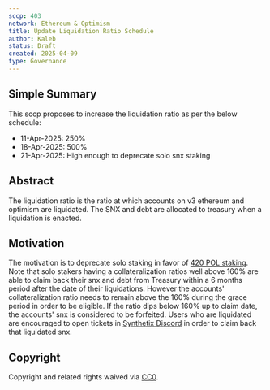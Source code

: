 ```yaml
---
sccp: 403
network: Ethereum & Optimism
title: Update Liquidation Ratio Schedule
author: Kaleb
status: Draft
created: 2025-04-09
type: Governance
---
```


## Simple Summary

This sccp proposes to increase the liquidation ratio as per the below schedule:
- 11-Apr-2025: 250%
- 18-Apr-2025: 500%
- 21-Apr-2025: High enough to deprecate solo snx staking

## Abstract

The liquidation ratio is the ratio at which accounts on v3 ethereum and optimism are liquidated. The SNX and debt are allocated to treasury when a liquidation is enacted.

## Motivation

The motivation is to deprecate solo staking in favor of  [420 POL staking](https://sips.synthetix.io/sips/sip-420). Note that solo stakers having a collateralization ratios well above 160% are able to claim back their snx and debt from Treasury within a 6 months period after the date of their liquidations. However the accounts' collateralization ratio needs to remain above the 160% during the grace period in order to be eligible. If the ratio dips below 160% up to claim date, the accounts' snx is considered to be forfeited.
Users who are liquidated are encouraged to open tickets in [Synthetix Discord](https://discord.gg/HSgeHuVs) in order to claim back that liquidated snx.

## Copyright

Copyright and related rights waived via [CC0](https://creativecommons.org/publicdomain/zero/1.0/).

